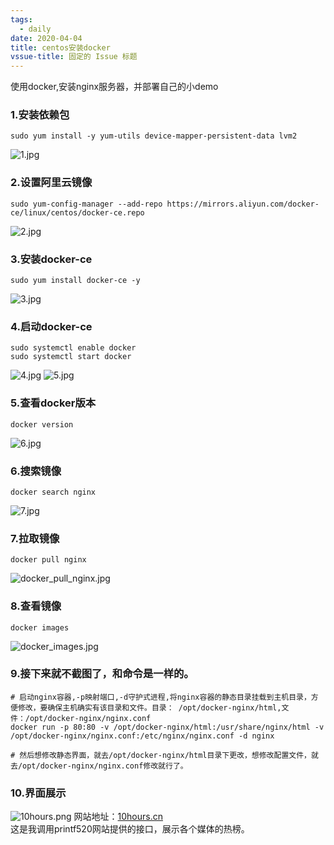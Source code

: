 ```yaml
---
tags:
  - daily
date: 2020-04-04
title: centos安装docker
vssue-title: 固定的 Issue 标题
---
```

使用docker,安装nginx服务器，并部署自己的小demo
<!-- more -->

### 1.安装依赖包
```
sudo yum install -y yum-utils device-mapper-persistent-data lvm2
```
![1.jpg](https://i.loli.net/2020/04/04/jryG12x4mDJwo8b.png)

### 2.设置阿里云镜像
```
sudo yum-config-manager --add-repo https://mirrors.aliyun.com/docker-ce/linux/centos/docker-ce.repo 
```
![2.jpg](https://i.loli.net/2020/04/04/3vcSI5EkyA9eUBb.png)

### 3.安装docker-ce
```
sudo yum install docker-ce -y
```
![3.jpg](https://i.loli.net/2020/04/04/47OFPsnkzQf8mYi.png)

### 4.启动docker-ce
```
sudo systemctl enable docker
sudo systemctl start docker
```
![4.jpg](https://i.loli.net/2020/04/04/oCAXhH5c29gslkf.png)
![5.jpg](https://i.loli.net/2020/04/04/KpNdAUGEXtOPBkT.png)

### 5.查看docker版本
```
docker version
```
![6.jpg](https://i.loli.net/2020/04/04/7yNZgwFCJphHkqO.png)

### 6.搜索镜像
```
docker search nginx
```
![7.jpg](https://i.loli.net/2020/04/04/PDQdN9jqha85UV6.png)

### 7.拉取镜像
```
docker pull nginx
```
![docker_pull_nginx.jpg](https://i.loli.net/2020/04/04/5zWG2eNRiLrYZMy.png)

### 8.查看镜像
```
docker images
```
![docker_images.jpg](https://i.loli.net/2020/04/04/aErW9Vbl78xsXzK.png)

### 9.接下来就不截图了，和命令是一样的。
```
# 启动nginx容器,-p映射端口,-d守护式进程,将nginx容器的静态目录挂载到主机目录，方便修改，要确保主机确实有该目录和文件。目录： /opt/docker-nginx/html,文件：/opt/docker-nginx/nginx.conf
docker run -p 80:80 -v /opt/docker-nginx/html:/usr/share/nginx/html -v /opt/docker-nginx/nginx.conf:/etc/nginx/nginx.conf -d nginx

# 然后想修改静态界面，就去/opt/docker-nginx/html目录下更改，想修改配置文件，就去/opt/docker-nginx/nginx.conf修改就行了。
```

### 10.界面展示
![10hours.png](https://i.loli.net/2020/04/04/xOrWSQfjmFdHBXq.png)
网站地址：[10hours.cn](http://10hours.cn)  
这是我调用printf520网站提供的接口，展示各个媒体的热榜。

